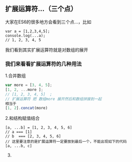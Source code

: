
## 扩展运算符...（三个点）
大家在ES6的很多地方会看到三个点...，比如
``` javascripit
var a = [1,2,3,4,5]; 
console.log(...a);
// 1, 2, 3, 4, 5

```
我们看到其实扩展运算符就是对数组的展开


### 我们来看看扩展运算符的几种用法

1.合并数组
``` javascript
var more = [3, 4, 5];
[1, 2, ...more ];
// [1, 2, 3, 4, 5]  ;
// 扩展运算符 把 数组more 展开然后和数组拼接到一起
相当于
[1, 2].concat(more)

```

2.和结构赋值结合

``` javasciprt
[a, ...b] = [1, 2, 3, 4, 5, 6]
// a === [1]
// b  === [2, 3, 4, 5, 6]
// 这里要注意的是扩展运算符一定要放到最后一个，不能出现如下的代码
[a, ...b, c] 

```



3.

